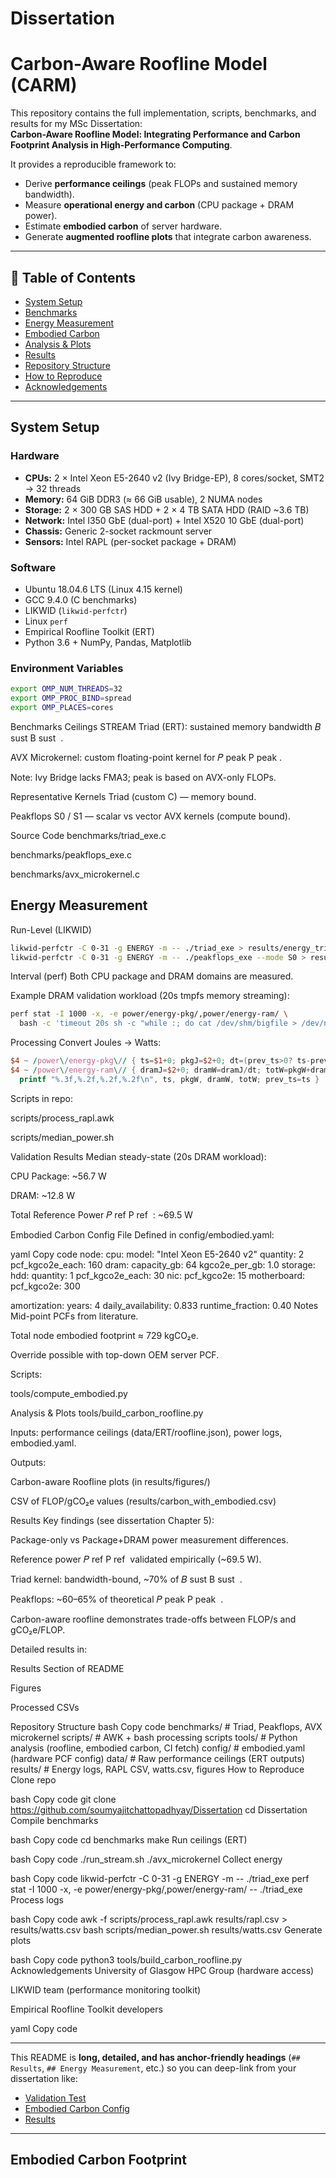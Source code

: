 # Dissertation
# Carbon-Aware Roofline Model (CARM)

This repository contains the full implementation, scripts, benchmarks, and results for my MSc Dissertation:  
**Carbon-Aware Roofline Model: Integrating Performance and Carbon Footprint Analysis in High-Performance Computing**.

It provides a reproducible framework to:
- Derive **performance ceilings** (peak FLOPs and sustained memory bandwidth).  
- Measure **operational energy and carbon** (CPU package + DRAM power).  
- Estimate **embodied carbon** of server hardware.  
- Generate **augmented roofline plots** that integrate carbon awareness.

---

## 📖 Table of Contents
- [System Setup](#system-setup)  
- [Benchmarks](#benchmarks)  
- [Energy Measurement](#energy-measurement)  
- [Embodied Carbon](#embodied-carbon)  
- [Analysis & Plots](#analysis--plots)  
- [Results](#results)  
- [Repository Structure](#repository-structure)  
- [How to Reproduce](#how-to-reproduce)  
- [Acknowledgements](#acknowledgements)

---

## System Setup

### Hardware
- **CPUs:** 2 × Intel Xeon E5-2640 v2 (Ivy Bridge-EP), 8 cores/socket, SMT2 → 32 threads  
- **Memory:** 64 GiB DDR3 (≈ 66 GiB usable), 2 NUMA nodes  
- **Storage:** 2 × 300 GB SAS HDD + 2 × 4 TB SATA HDD (RAID ~3.6 TB)  
- **Network:** Intel I350 GbE (dual-port) + Intel X520 10 GbE (dual-port)  
- **Chassis:** Generic 2-socket rackmount server  
- **Sensors:** Intel RAPL (per-socket package + DRAM)  

### Software
- Ubuntu 18.04.6 LTS (Linux 4.15 kernel)  
- GCC 9.4.0 (C benchmarks)  
- LIKWID (`likwid-perfctr`)  
- Linux `perf`  
- Empirical Roofline Toolkit (ERT)  
- Python 3.6 + NumPy, Pandas, Matplotlib  

### Environment Variables
```bash
export OMP_NUM_THREADS=32
export OMP_PROC_BIND=spread
export OMP_PLACES=cores
```
Benchmarks
Ceilings
STREAM Triad (ERT): sustained memory bandwidth 
𝐵
sust
B 
sust
​
 .

AVX Microkernel: custom floating-point kernel for 
𝑃
peak
P 
peak
​
 .

Note: Ivy Bridge lacks FMA3; peak is based on AVX-only FLOPs.

Representative Kernels
Triad (custom C) — memory bound.

Peakflops S0 / S1 — scalar vs vector AVX kernels (compute bound).

Source Code
benchmarks/triad_exe.c

benchmarks/peakflops_exe.c

benchmarks/avx_microkernel.c

## Energy Measurement
Run-Level (LIKWID)
```bash
likwid-perfctr -C 0-31 -g ENERGY -m -- ./triad_exe > results/energy_triad.txt
likwid-perfctr -C 0-31 -g ENERGY -m -- ./peakflops_exe --mode S0 > results/energy_peak_S0.txt
```
Interval (perf)
Both CPU package and DRAM domains are measured.

Example DRAM validation workload (20s tmpfs memory streaming):

```bash
perf stat -I 1000 -x, -e power/energy-pkg/,power/energy-ram/ \
  bash -c 'timeout 20s sh -c "while :; do cat /dev/shm/bigfile > /dev/null; done"' 2> results/rapl.csv
```
Processing
Convert Joules → Watts:

```awk
$4 ~ /power\/energy-pkg\// { ts=$1+0; pkgJ=$2+0; dt=(prev_ts>0? ts-prev_ts:1); pkgW=pkgJ/dt }
$4 ~ /power\/energy-ram\// { dramJ=$2+0; dramW=dramJ/dt; totW=pkgW+dramW; \
  printf "%.3f,%.2f,%.2f,%.2f\n", ts, pkgW, dramW, totW; prev_ts=ts }
```
Scripts in repo:

scripts/process_rapl.awk

scripts/median_power.sh

Validation Results
Median steady-state (20s DRAM workload):

CPU Package: ~56.7 W

DRAM: ~12.8 W

Total Reference Power 
𝑃
ref
P 
ref
​
 : ~69.5 W

Embodied Carbon
Config File
Defined in config/embodied.yaml:

yaml
Copy code
node:
  cpu:
    model: "Intel Xeon E5-2640 v2"
    quantity: 2
    pcf_kgco2e_each: 160
  dram:
    capacity_gb: 64
    kgco2e_per_gb: 1.0
  storage:
    hdd:
      quantity: 1
      pcf_kgco2e_each: 30
  nic:
    pcf_kgco2e: 15
  motherboard:
    pcf_kgco2e: 300

amortization:
  years: 4
  daily_availability: 0.833
  runtime_fraction: 0.40
Notes
Mid-point PCFs from literature.

Total node embodied footprint ≈ 729 kgCO₂e.

Override possible with top-down OEM server PCF.

Scripts:

tools/compute_embodied.py

Analysis & Plots
tools/build_carbon_roofline.py

Inputs: performance ceilings (data/ERT/roofline.json), power logs, embodied.yaml.

Outputs:

Carbon-aware Roofline plots (in results/figures/)

CSV of FLOP/gCO₂e values (results/carbon_with_embodied.csv)

Results
Key findings (see dissertation Chapter 5):

Package-only vs Package+DRAM power measurement differences.

Reference power 
𝑃
ref
P 
ref
​
  validated empirically (~69.5 W).

Triad kernel: bandwidth-bound, ~70% of 
𝐵
sust
B 
sust
​
 .

Peakflops: ~60–65% of theoretical 
𝑃
peak
P 
peak
​
 .

Carbon-aware roofline demonstrates trade-offs between FLOP/s and gCO₂e/FLOP.

Detailed results in:

Results Section of README

Figures

Processed CSVs

Repository Structure
bash
Copy code
benchmarks/       # Triad, Peakflops, AVX microkernel
scripts/          # AWK + bash processing scripts
tools/            # Python analysis (roofline, embodied carbon, CI fetch)
config/           # embodied.yaml (hardware PCF config)
data/             # Raw performance ceilings (ERT outputs)
results/          # Energy logs, RAPL CSV, watts.csv, figures
How to Reproduce
Clone repo

bash
Copy code
git clone https://github.com/soumyajitchattopadhyay/Dissertation
cd Dissertation
Compile benchmarks

bash
Copy code
cd benchmarks
make
Run ceilings (ERT)

bash
Copy code
./run_stream.sh
./avx_microkernel
Collect energy

bash
Copy code
likwid-perfctr -C 0-31 -g ENERGY -m -- ./triad_exe
perf stat -I 1000 -x, -e power/energy-pkg/,power/energy-ram/ -- ./triad_exe
Process logs

bash
Copy code
awk -f scripts/process_rapl.awk results/rapl.csv > results/watts.csv
bash scripts/median_power.sh results/watts.csv
Generate plots

bash
Copy code
python3 tools/build_carbon_roofline.py
Acknowledgements
University of Glasgow HPC Group (hardware access)

LIKWID team (performance monitoring toolkit)

Empirical Roofline Toolkit developers

yaml
Copy code

---

This README is **long, detailed, and has anchor-friendly headings** (`## Results`, `## Energy Measurement`, etc.) so you can deep-link from your dissertation like:

- [Validation Test](https://github.com/soumyajitchattopadhyay/Dissertation#energy-measurement)  
- [Embodied Carbon Config](https://github.com/soumyajitchattopadhyay/Dissertation#embodied-carbon)  
- [Results](https://github.com/soumyajitchattopadhyay/Dissertation#results)  

---

## Embodied Carbon Footprint
